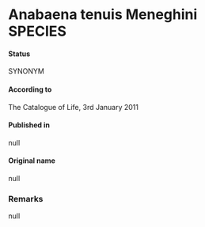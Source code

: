 # Anabaena tenuis Meneghini SPECIES

#### Status
SYNONYM

#### According to
The Catalogue of Life, 3rd January 2011

#### Published in
null

#### Original name
null

### Remarks
null